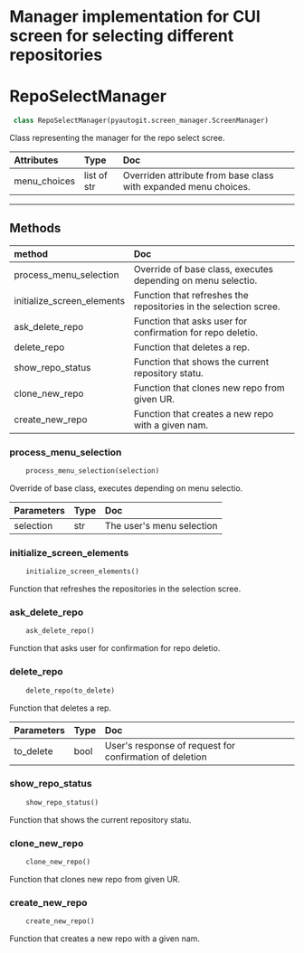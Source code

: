# Manager implementation for CUI screen for selecting different repositories


# RepoSelectManager 

``` python 
 class RepoSelectManager(pyautogit.screen_manager.ScreenManager) 
```

Class representing the manager for the repo select scree.

| Attributes    | Type             | Doc             |
|:-------|:-----------------|:----------------|
|     menu_choices | list of str |         Overriden attribute from base class with expanded menu choices. | 


--------- 

## Methods 

 
| method    | Doc             |
|:-------|:----------------|
| process_menu_selection | Override of base class, executes depending on menu selectio. | 
| initialize_screen_elements | Function that refreshes the repositories in the selection scree. | 
| ask_delete_repo | Function that asks user for confirmation for repo deletio. | 
| delete_repo | Function that deletes a rep. | 
| show_repo_status | Function that shows the current repository statu. | 
| clone_new_repo | Function that clones new repo from given UR. | 
| create_new_repo | Function that creates a new repo with a given nam. | 
 
 

### process_menu_selection

``` python 
    process_menu_selection(selection) 
```


Override of base class, executes depending on menu selectio.

| Parameters    | Type             | Doc             |
|:-------|:-----------------|:----------------|
|         selection | str |             The user's menu selection | 


### initialize_screen_elements

``` python 
    initialize_screen_elements() 
```


Function that refreshes the repositories in the selection scree.

### ask_delete_repo

``` python 
    ask_delete_repo() 
```


Function that asks user for confirmation for repo deletio.

### delete_repo

``` python 
    delete_repo(to_delete) 
```


Function that deletes a rep.

| Parameters    | Type             | Doc             |
|:-------|:-----------------|:----------------|
|         to_delete | bool |             User's response of request for confirmation of deletion | 


### show_repo_status

``` python 
    show_repo_status() 
```


Function that shows the current repository statu.

### clone_new_repo

``` python 
    clone_new_repo() 
```


Function that clones new repo from given UR.

### create_new_repo

``` python 
    create_new_repo() 
```


Function that creates a new repo with a given nam.
